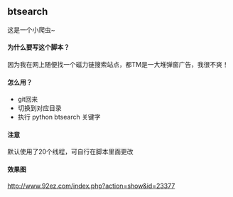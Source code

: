 ## btsearch
这是一个小爬虫~
#### 为什么要写这个脚本？
因为我在网上随便找一个磁力链搜索站点，都TM是一大堆弹窗广告，我很不爽！
#### 怎么用？
* git回来
* 切换到对应目录
* 执行 python btsearch 关键字
#### 注意
默认使用了20个线程，可自行在脚本里面更改
#### 效果图
http://www.92ez.com/index.php?action=show&id=23377
